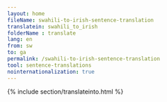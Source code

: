 ```yaml
---
layout: home
fileName: swahili-to-irish-sentence-translation
translatein: swahili_to_irish
folderName : translate
lang: en
from: sw
to: ga
permalink: /swahili-to-irish-sentence-translation
tool: sentence-translations
nointernationalization: true
---
```

{% include section/translateinto.html %}
